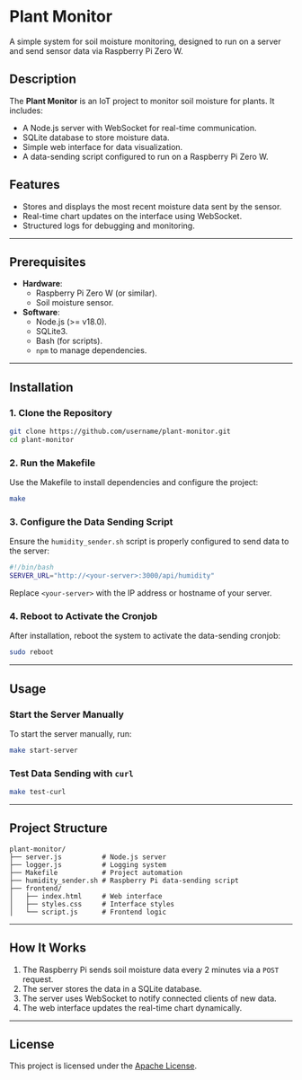 
# **Plant Monitor**

A simple system for soil moisture monitoring, designed to run on a server and send sensor data via Raspberry Pi Zero W.

## **Description**
The **Plant Monitor** is an IoT project to monitor soil moisture for plants. It includes:
- A Node.js server with WebSocket for real-time communication.
- SQLite database to store moisture data.
- Simple web interface for data visualization.
- A data-sending script configured to run on a Raspberry Pi Zero W.

## **Features**
- Stores and displays the most recent moisture data sent by the sensor.
- Real-time chart updates on the interface using WebSocket.
- Structured logs for debugging and monitoring.

---

## **Prerequisites**
- **Hardware**:
  - Raspberry Pi Zero W (or similar).
  - Soil moisture sensor.
- **Software**:
  - Node.js (>= v18.0).
  - SQLite3.
  - Bash (for scripts).
  - `npm` to manage dependencies.

---

## **Installation**
### 1. Clone the Repository
```bash
git clone https://github.com/username/plant-monitor.git
cd plant-monitor
```

### 2. Run the Makefile
Use the Makefile to install dependencies and configure the project:
```bash
make
```

### 3. Configure the Data Sending Script
Ensure the `humidity_sender.sh` script is properly configured to send data to the server:
```bash
#!/bin/bash
SERVER_URL="http://<your-server>:3000/api/humidity"
```

Replace `<your-server>` with the IP address or hostname of your server.

### 4. Reboot to Activate the Cronjob
After installation, reboot the system to activate the data-sending cronjob:
```bash
sudo reboot
```

---

## **Usage**
### Start the Server Manually
To start the server manually, run:
```bash
make start-server
```

### Test Data Sending with `curl`
```bash
make test-curl
```

---

## **Project Structure**

```plaintext
plant-monitor/
├── server.js          # Node.js server
├── logger.js          # Logging system
├── Makefile           # Project automation
├── humidity_sender.sh # Raspberry Pi data-sending script
├── frontend/
│   ├── index.html     # Web interface
│   ├── styles.css     # Interface styles
│   └── script.js      # Frontend logic
```

---

## **How It Works**
1. The Raspberry Pi sends soil moisture data every 2 minutes via a `POST` request.
2. The server stores the data in a SQLite database.
3. The server uses WebSocket to notify connected clients of new data.
4. The web interface updates the real-time chart dynamically.

---

## **License**
This project is licensed under the [Apache License](LICENSE).
